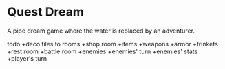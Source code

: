 # Quest Dream

A pipe dream game where the water is replaced by an adventurer.

todo
+deco tiles to rooms
+shop room
  +items
    +weapons
    +armor
    +trinkets
+rest room
+battle room
  +enemies
    +enemies' turn
    +enemies' stats
  +player's turn
